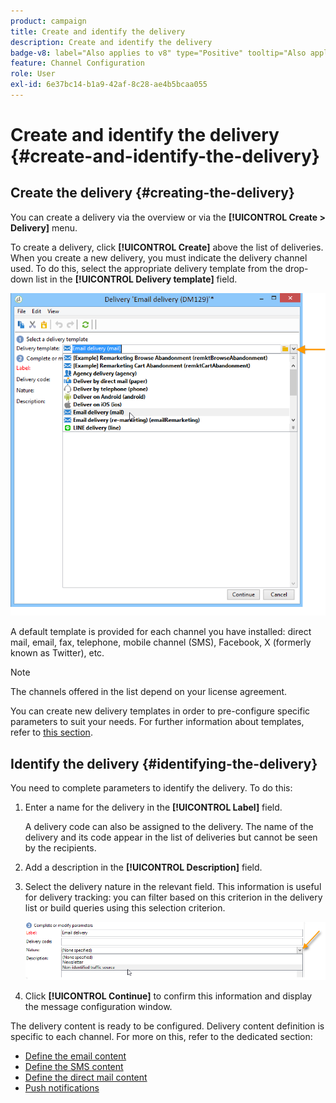 ```yaml
---
product: campaign
title: Create and identify the delivery
description: Create and identify the delivery
badge-v8: label="Also applies to v8" type="Positive" tooltip="Also applies to Campaign v8"
feature: Channel Configuration
role: User
exl-id: 6e37bc14-b1a9-42af-8c28-ae4b5bcaa055
---
```

# Create and identify the delivery {#create-and-identify-the-delivery}

## Create the delivery {#creating-the-delivery}

You can create a delivery via the overview or via the **[!UICONTROL Create > Delivery]** menu.


To create a delivery, click **[!UICONTROL Create]** above the list of deliveries. When you create a new delivery, you must indicate the delivery channel used. To do this, select the appropriate delivery template from the drop-down list in the **[!UICONTROL Delivery template]** field. 

![](assets/s_ncs_user_wizard_email01_1.png)

A default template is provided for each channel you have installed: direct mail, email, fax, telephone, mobile channel (SMS), Facebook, X (formerly known as Twitter), etc.

>[!NOTE]
>
>The channels offered in the list depend on your license agreement.

You can create new delivery templates in order to pre-configure specific parameters to suit your needs. For further information about templates, refer to [this section](about-templates.md).

## Identify the delivery {#identifying-the-delivery}

You need to complete parameters to identify the delivery. To do this:

1. Enter a name for the delivery in the **[!UICONTROL Label]** field.

   A delivery code can also be assigned to the delivery. The name of the delivery and its code appear in the list of deliveries but cannot be seen by the recipients.

1. Add a description in the **[!UICONTROL Description]** field.
1. Select the delivery nature in the relevant field. This information is useful for delivery tracking: you can filter based on this criterion in the delivery list or build queries using this selection criterion.

   ![](assets/s_ncs_user_email_del_nature.png)

1. Click **[!UICONTROL Continue]** to confirm this information and display the message configuration window.

The delivery content is ready to be configured. Delivery content definition is specific to each channel. For more on this, refer to the dedicated section:

* [Define the email content](defining-the-email-content.md)
* [Define the SMS content](sms-create.md#defining-the-sms-content)
* [Define the direct mail content](defining-the-direct-mail-content.md)
* [Push notifications](about-mobile-app-channel.md)
